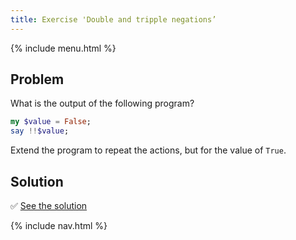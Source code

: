 ```yaml
---
title: Exercise 'Double and tripple negations’
---
```


{% include menu.html %}

## Problem

What is the output of the following program?

```raku
my $value = False;
say !!$value;
```

Extend the program to repeat the actions, but for the value of `True`.

## Solution

✅ [See the solution](solution)

{% include nav.html %}
